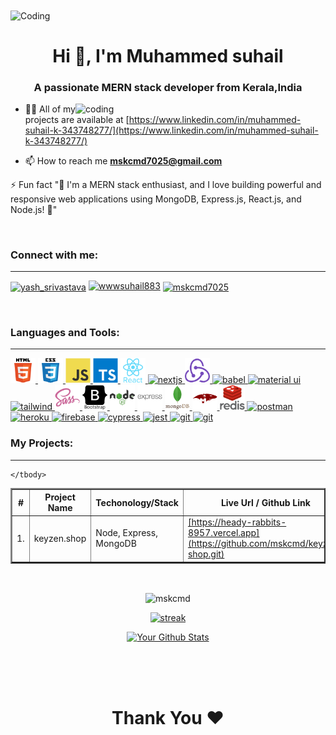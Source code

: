 <img align="center" alt="Coding" width="1000" src="https://user-images.githubusercontent.com/74038190/241765440-80728820-e06b-4f96-9c9e-9df46f0cc0a5.gif">
<h1 align="center">Hi 👋, I'm Muhammed suhail </h1>
<h3 align="center">A passionate MERN stack developer from Kerala,India</h3>

<img align="right" alt="coding" width="400" src="https://media.tenor.com/YZPnGuPeZv8AAAAd/coding.gif">

- 👨‍💻 All of my projects are available at [https://www.linkedin.com/in/muhammed-suhail-k-343748277/](https://www.linkedin.com/in/muhammed-suhail-k-343748277/)

- 📫 How to reach me **mskcmd7025@gmail.com**

⚡ Fun fact "🚀 I'm a MERN stack enthusiast, and I love building powerful and responsive web applications using MongoDB, Express.js, React.js, and Node.js! 💙"

<br>
<h3 align="left">Connect with me:</h3>
<hr>
<p align="left">
<a href="https://www.linkedin.com/in/muhammed-suhail-k-343748277" target="_blank"><img align="center" src="https://raw.githubusercontent.com/rahuldkjain/github-profile-readme-generator/master/src/images/icons/Social/linked-in-alt.svg" alt="yash_srivastava" height="30" width="40" /></a>
  <a href="https://www.leetcode.com/wwwsuhail883" target="blank"><img src="https://raw.githubusercontent.com/rahuldkjain/github-profile-readme-generator/master/src/images/icons/Social/leet-code.svg" alt="wwwsuhail883" height="30" width="40" /></a>
<a href="mailto:mskcmd7025@gmail.com" target="_blank"><img align="center" src="https://mikindom.sirv.com/Images/gmail.png" alt="mskcmd7025" height="30" width="30" /></a>

</p>
<br>

<h3 align="left">Languages and Tools:</h3>
<hr>
  
<p align="left"> <a href="https://www.w3.org/html/" target="_blank" rel="noreferrer"> <img src="https://raw.githubusercontent.com/devicons/devicon/master/icons/html5/html5-original-wordmark.svg" alt="html5" width="40" height="40"/> </a><a href="https://www.w3schools.com/css/" target="_blank" rel="noreferrer"> <img src="https://raw.githubusercontent.com/devicons/devicon/master/icons/css3/css3-original-wordmark.svg" alt="css3" width="40" height="40"/> </a><a href="https://developer.mozilla.org/en-US/docs/Web/JavaScript" target="_blank" rel="noreferrer"> <img src="https://raw.githubusercontent.com/devicons/devicon/master/icons/javascript/javascript-original.svg" alt="javascript" width="40" height="40"/> </a><a href="https://www.typescriptlang.org/" target="_blank" rel="noreferrer"> <img src="https://raw.githubusercontent.com/devicons/devicon/master/icons/typescript/typescript-original.svg" alt="typescript" width="40" height="40"/> </a><a href="https://reactjs.org/" target="_blank" rel="noreferrer"> <img src="https://raw.githubusercontent.com/devicons/devicon/master/icons/react/react-original-wordmark.svg" alt="react" width="40" height="40"/> </a> <a href="https://nextjs.org/" target="_blank" rel="noreferrer"> <img src="https://cdn.worldvectorlogo.com/logos/nextjs-2.svg" alt="nextjs" width="40" height="40"/> </a> <a href="https://redux.js.org" target="_blank" rel="noreferrer"> <img src="https://raw.githubusercontent.com/devicons/devicon/master/icons/redux/redux-original.svg" alt="redux" width="40" height="40"/> </a><a href="https://babeljs.io/" target="_blank" rel="noreferrer"> <img src="https://www.vectorlogo.zone/logos/babeljs/babeljs-icon.svg" alt="babel" width="40" height="40"/> </a><a href="https://mui.com/" target="_blank" rel="noreferrer"> <img src="https://mui.com/static/logo.png" alt="material ui" width="40" height="40"/> </a><a href="https://tailwindcss.com/" target="_blank" rel="noreferrer"> <img src="https://www.vectorlogo.zone/logos/tailwindcss/tailwindcss-icon.svg" alt="tailwind" width="40" height="40"/> </a><a href="https://sass-lang.com" target="_blank" rel="noreferrer"> <img src="https://raw.githubusercontent.com/devicons/devicon/master/icons/sass/sass-original.svg" alt="sass" width="40" height="40"/> </a><a href="https://getbootstrap.com" target="_blank" rel="noreferrer"><img src="https://raw.githubusercontent.com/devicons/devicon/master/icons/bootstrap/bootstrap-plain-wordmark.svg" alt="bootstrap" width="40" height="40"/> </a><a href="https://nodejs.org" target="_blank" rel="noreferrer"> <img src="https://raw.githubusercontent.com/devicons/devicon/master/icons/nodejs/nodejs-original-wordmark.svg" alt="nodejs" width="40" height="40"/> </a>  <a href="https://expressjs.com" target="_blank" rel="noreferrer"> <img src="https://raw.githubusercontent.com/devicons/devicon/master/icons/express/express-original-wordmark.svg" alt="express" width="40" height="40"/> </a><a href="https://www.mongodb.com/" target="_blank" rel="noreferrer"> <img src="https://raw.githubusercontent.com/devicons/devicon/master/icons/mongodb/mongodb-original-wordmark.svg" alt="mongodb" width="40" height="40"/> </a><a href="https://mongoosejs.com/" target="_blank" rel="noreferrer"> <img src="https://raw.githubusercontent.com/github/explore/80688e429a7d4ef2fca1e82350fe8e3517d3494d/topics/mongoose/mongoose.png" alt="mongoose" width="40" height="40"/> </a><a href="https://redis.io" target="_blank" rel="noreferrer"> <img src="https://raw.githubusercontent.com/devicons/devicon/master/icons/redis/redis-original-wordmark.svg" alt="redis" width="40" height="40"/> </a> <a href="https://postman.com" target="_blank" rel="noreferrer"> <img src="https://www.vectorlogo.zone/logos/getpostman/getpostman-icon.svg" alt="postman" width="40" height="40"/> </a><a href="https://heroku.com" target="_blank" rel="noreferrer"> <img src="https://www.vectorlogo.zone/logos/heroku/heroku-icon.svg" alt="heroku" width="40" height="40"/> </a><a href="https://firebase.google.com/" target="_blank" rel="noreferrer"> <img src="https://www.vectorlogo.zone/logos/firebase/firebase-icon.svg" alt="firebase" width="40" height="40"/> </a>  <a href="https://www.cypress.io" target="_blank" rel="noreferrer"> <img src="https://iconape.com/wp-content/files/gj/370774/svg/370774.svg" alt="cypress" width="40" height="40"/> </a>  <a href="https://jestjs.io" target="_blank" rel="noreferrer"> <img src="https://www.vectorlogo.zone/logos/jestjsio/jestjsio-icon.svg" alt="jest" width="40" height="40"/> </a><a href="https://git-scm.com/" target="_blank" rel="noreferrer"> <img src="https://www.vectorlogo.zone/logos/git-scm/git-scm-icon.svg" alt="git" width="40" height="40"/> </a><a href="https://code.visualstudio.com/" target="_blank" rel="noreferrer"> <img src="https://upload.wikimedia.org/wikipedia/commons/thumb/9/9a/Visual_Studio_Code_1.35_icon.svg/2048px-Visual_Studio_Code_1.35_icon.svg.png" alt="git" width="40" height="40"/> </a> </p>



<h3 align="left">My Projects:</h3>
<hr>
<table align="center" border="2">
   <thead>
        <tr>
            <th>#</th>
            <th>Project Name</th>
            <th>Techonology/Stack</th>
            <th>Live Url / Github Link</th>
        </tr>
    </thead>
      <tbody>
        <tr>
            <td>1.</td>
            <td>keyzen.shop</td>
            <td>Node, Express, MongoDB</td>
            <td><a href="https://github.com/mskcmd/keyzen-shop.git" target="_blank">[https://heady-rabbits-8957.vercel.app](https://github.com/mskcmd/keyzen-shop.git)</a></td>
        </tr>
       
    </tbody>

</table>

<br/>
<p align="center"><img align="center" src="https://github-readme-stats.vercel.app/api/top-langs?username=mskcmd&show_icons=true&locale=en&layout=compact&theme=react&hide_border=true&bg_color=0D1117" alt="mskcmd" /></p>

<p align="center">
    <a href="https://github.com/Yash-207/github-readme-streak-stats">
        <img title=":fire: Get streak stats for your profile at git.io/streak-stats" alt="streak" src="https://github-readme-streak-stats.herokuapp.com/?user=mskcmd&theme=black-ice&hide_border=true&stroke=0000&background=060A0CD0"/>
    </a>
</p>
<p align="center">
    <a href="https://github.com/Akshit3010/github-readme-stats"><img alt="Your Github Stats" src="https://github-readme-stats.vercel.app/api?username=mskcmd&show_icons=true&count_private=true&theme=react&hide_border=true&bg_color=0D1117" /></a>
</p>

<br/>

<br />

<br />

<h1 align="center"> Thank You ❤</h1>
